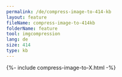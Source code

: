 ```yaml
---
permalink: /de/compress-image-to-414-kb
layout: feature
fileName: compress-image-to-414kb
folderName: feature
tool: imgcompression
lang: de
size: 414
type: kb
---
```


{%- include compress-image-to-X.html -%}
